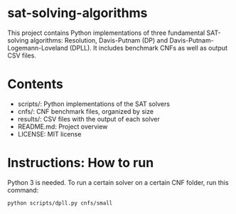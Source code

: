 # sat-solving-algorithms
This project contains Python implementations of three fundamental SAT-solving algorithms: Resolution, Davis-Putnam (DP) and Davis-Putnam-Logemann-Loveland (DPLL). It includes benchmark CNFs as well as output CSV files.

# Contents
- scripts/: Python implementations of the SAT solvers
- cnfs/: CNF benchmark files, organized by size
- results/: CSV files with the output of each solver
- README.md: Project overview
- LICENSE: MIT license

# Instructions: How to run
Python 3 is needed. To run a certain solver on a certain CNF folder, run this command:
```bash
python scripts/dpll.py cnfs/small

